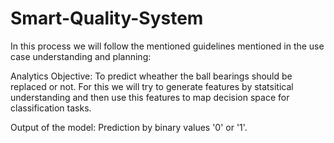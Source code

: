 # Smart-Quality-System

In this process we will follow the mentioned guidelines mentioned in the use case understanding and planning:


Analytics Objective: To predict wheather the ball bearings should be replaced or not. For this we will try to generate features by statsitical understanding and then use this features to map decision space for classification tasks.

Output of the model: Prediction by binary values '0' or '1'.
